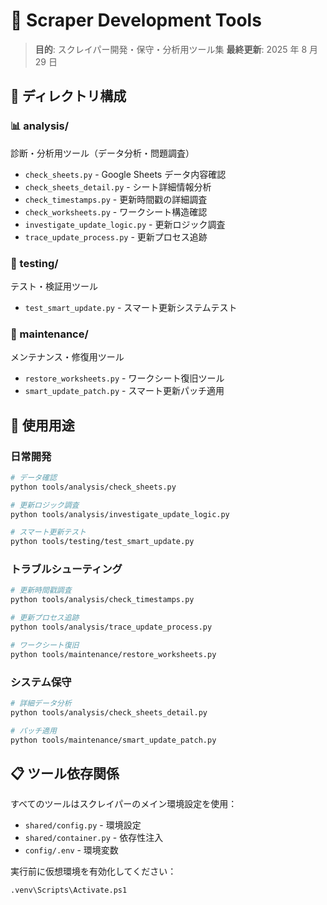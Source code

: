 # 🔧 Scraper Development Tools

> **目的**: スクレイパー開発・保守・分析用ツール集
> **最終更新**: 2025 年 8 月 29 日

## 📁 ディレクトリ構成

### 📊 analysis/

診断・分析用ツール（データ分析・問題調査）

- `check_sheets.py` - Google Sheets データ内容確認
- `check_sheets_detail.py` - シート詳細情報分析
- `check_timestamps.py` - 更新時間戳の詳細調査
- `check_worksheets.py` - ワークシート構造確認
- `investigate_update_logic.py` - 更新ロジック調査
- `trace_update_process.py` - 更新プロセス追跡

### 🧪 testing/

テスト・検証用ツール

- `test_smart_update.py` - スマート更新システムテスト

### 🔧 maintenance/

メンテナンス・修復用ツール

- `restore_worksheets.py` - ワークシート復旧ツール
- `smart_update_patch.py` - スマート更新パッチ適用

## 🎯 使用用途

### 日常開発

```bash
# データ確認
python tools/analysis/check_sheets.py

# 更新ロジック調査
python tools/analysis/investigate_update_logic.py

# スマート更新テスト
python tools/testing/test_smart_update.py
```

### トラブルシューティング

```bash
# 更新時間戳調査
python tools/analysis/check_timestamps.py

# 更新プロセス追跡
python tools/analysis/trace_update_process.py

# ワークシート復旧
python tools/maintenance/restore_worksheets.py
```

### システム保守

```bash
# 詳細データ分析
python tools/analysis/check_sheets_detail.py

# パッチ適用
python tools/maintenance/smart_update_patch.py
```

## 📋 ツール依存関係

すべてのツールはスクレイパーのメイン環境設定を使用：

- `shared/config.py` - 環境設定
- `shared/container.py` - 依存性注入
- `config/.env` - 環境変数

実行前に仮想環境を有効化してください：

```bash
.venv\Scripts\Activate.ps1
```
